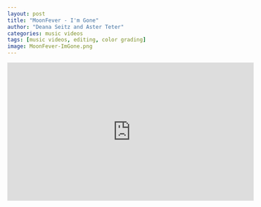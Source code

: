```yaml
---
layout: post
title: "MoonFever - I'm Gone"
author: "Deana Seitz and Aster Teter"
categories: music videos
tags: [music videos, editing, color grading]
image: MoonFever-ImGone.png
---
```


<iframe width="560" height="315" src="https://www.youtube.com/embed/usuNrnCrht0" title="YouTube video player" frameborder="0" allow="accelerometer; autoplay; clipboard-write; encrypted-media; gyroscope; picture-in-picture; web-share" allowfullscreen></iframe>